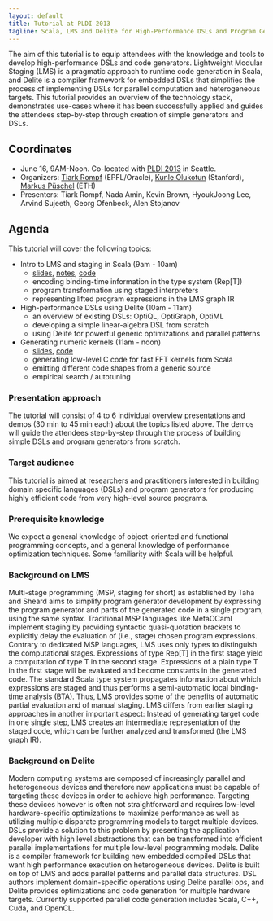 ```yaml
---
layout: default
title: Tutorial at PLDI 2013
tagline: Scala, LMS and Delite for High-Performance DSLs and Program Generators
---
```



The aim of this tutorial is to equip attendees with the knowledge and tools to develop high-performance DSLs and code generators. Lightweight Modular Staging (LMS) is a pragmatic approach to runtime code generation in Scala, and Delite is a compiler framework for embedded DSLs that simplifies the process of implementing DSLs for parallel computation and heterogeneous targets. This tutorial provides an overview of the technology stack, demonstrates use-cases where it has been successfully applied and guides the attendees step-by-step through creation of simple generators and DSLs.

## Coordinates

- June 16, 9AM-Noon. Co-located with [PLDI 2013](http://pldi2013.ucombinator.org) in Seattle.
- Organizers: [Tiark Rompf](http://tiarkrompf.github.io) (EPFL/Oracle), [Kunle Olukotun](http://ogun.stanford.edu/~kunle) (Stanford), [Markus Püschel](http://www.inf.ethz.ch/personal/markusp/) (ETH)
- Presenters: Tiark Rompf, Nada Amin, Kevin Brown, HyoukJoong Lee, Arvind Sujeeth, Georg Ofenbeck, Alen Stojanov


## Agenda

This tutorial will cover the following topics:

- Intro to LMS and staging in Scala (9am - 10am) 
  - [slides](https://dl.dropboxusercontent.com/u/5146003/pldi13-part1-lms.pdf), 
    [notes](http://scala-lms.github.io/tutorials/),
    [code](https://github.com/scala-lms/tutorials)
  - encoding binding-time information in the type system (Rep[T])
  - program transformation using staged interpreters
  - representing lifted program expressions in the LMS graph IR
- High-performance DSLs using Delite (10am - 11am)
  - an overview of existing DSLs: OptiQL, OptiGraph, OptiML
  - developing a simple linear-algebra DSL from scratch
  - using Delite for powerful generic optimizations and parallel patterns
- Generating numeric kernels  (11am - noon) 
  - [slides](http://people.inf.ethz.ch/ofgeorg/SpiralS_mini.pdf), 
    [code](https://github.com/GeorgOfenbeck/SpiralS-mini)
  - generating low-level C code for fast FFT kernels from Scala
  - emitting different code shapes from a generic source
  - empirical search / autotuning


### Presentation approach
The tutorial will consist of 4 to 6 individual overview presentations and demos (30 min to 45 min each) about the topics listed above. The demos will guide the attendees step-by-step through the process of building simple DSLs and program generators from scratch. 


### Target audience
This tutorial is aimed at researchers and practitioners interested in building domain specific languages (DSLs) and program generators for producing highly efficient code from very high-level source programs.


### Prerequisite knowledge

We expect a general knowledge of object-oriented and functional programming concepts, and a general knowledge of performance optimization techniques. Some familiarity with Scala will be helpful.



### Background on LMS
Multi-stage programming (MSP, staging for short) as established by Taha and Sheard aims to
simplify program generator development by expressing the program generator and parts of the generated code in a single program, using the same syntax. Traditional MSP languages like  MetaOCaml implement staging by providing syntactic quasi-quotation brackets to explicitly delay the evaluation of (i.e., stage) chosen program expressions. Contrary to dedicated MSP languages, LMS uses only types to distinguish the computational stages. Expressions of type Rep[T] in the first stage yield a computation of type T in the second stage. Expressions of a plain type T in the first stage will be evaluated and become constants in the generated code.
The standard Scala type system propagates information about which expressions are staged and thus performs a semi-automatic local binding-time analysis (BTA). Thus, LMS provides some of the benefits of automatic partial evaluation and of manual staging. LMS differs from earlier staging approaches in another important aspect: Instead of generating target code in one single step, LMS creates an intermediate representation of the staged code, which can be further analyzed and transformed (the LMS graph IR).

### Background on Delite
Modern computing systems are composed of increasingly parallel and heterogeneous devices and therefore new applications must be capable of targeting these devices in order to achieve high performance. Targeting these devices however is often not straightforward and requires low-level hardware-specific optimizations to maximize performance as well as utilizing multiple disparate programming models to target multiple devices. DSLs provide a solution to this problem by presenting the application developer with high level abstractions that can be transformed into efficient parallel implementations for multiple low-level programming models.  Delite is a compiler framework for building new embedded compiled DSLs that want high performance execution on heterogeneous devices. Delite is built on top of LMS and adds parallel patterns and parallel data structures. DSL authors implement domain-specific operations using Delite parallel ops, and Delite provides optimizations and code generation for multiple hardware targets. Currently supported parallel code generation includes Scala, C++, Cuda, and OpenCL.

